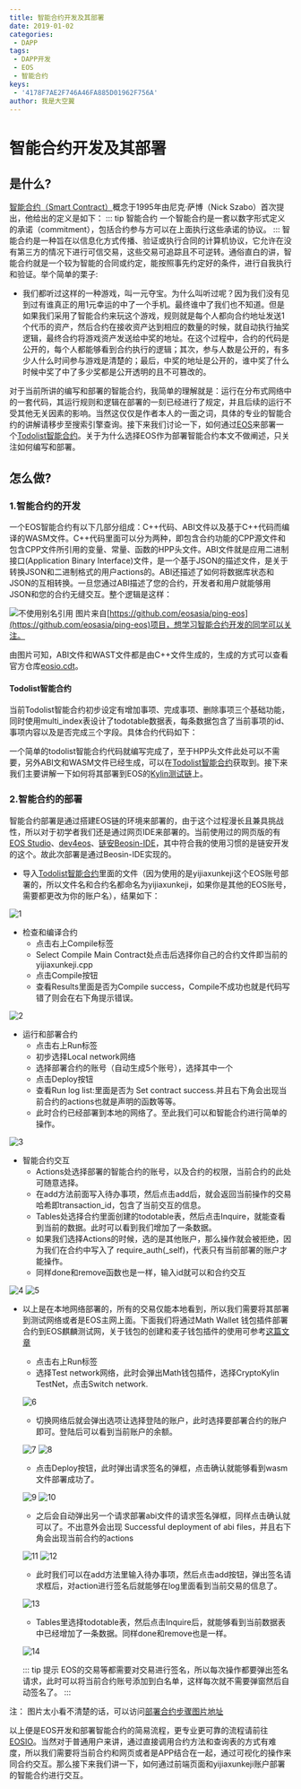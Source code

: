 ```yaml
---
title: 智能合约开发及其部署
date: 2019-01-02
categories:
 - DAPP
tags:
 - DAPP开发
 - EOS
 - 智能合约
keys:
 - '4178F7AE2F746A46FA885D01962F756A'
author: 我是大空翼
---
```

# 智能合约开发及其部署

## 是什么?
[智能合约（Smart Contract）](https://baike.baidu.com/item/%E6%99%BA%E8%83%BD%E5%90%88%E7%BA%A6)概念于1995年由尼克·萨博（Nick Szabo）首次提出，他给出的定义是如下：
::: tip 智能合约
一个智能合约是一套以数字形式定义的承诺（commitment），包括合约参与方可以在上面执行这些承诺的协议。
:::
智能合约是一种旨在以信息化方式传播、验证或执行合同的计算机协议，它允许在没有第三方的情况下进行可信交易，这些交易可追踪且不可逆转。通俗直白的讲，智能合约就是一个较为智能的合同或约定，能按照事先约定好的条件，进行自我执行和验证。举个简单的栗子:
  * 我们都听过这样的一种游戏，叫一元夺宝。为什么叫听过呢？因为我们没有见到过有谁真正的用1元幸运的中了一个手机。最终谁中了我们也不知道。但是如果我们采用了智能合约来玩这个游戏，规则就是每个人都向合约地址发送1个代币的资产，然后合约在接收资产达到相应的数量的时候，就自动执行抽奖逻辑，最终合约将游戏资产发送给中奖的地址。在这个过程中，合约的代码是公开的，每个人都能够看到合约执行的逻辑；其次，参与人数是公开的，有多少人什么时间参与游戏是清楚的；最后，中奖的地址是公开的，谁中奖了什么时候中奖了中了多少奖都是公开透明的且不可篡改的。

对于当前所讲的编写和部署的智能合约，我简单的理解就是：运行在分布式网络中的一套代码，其运行规则和逻辑在部署的一刻已经进行了规定，并且后续的运行不受其他无关因素的影响。当然这仅仅是作者本人的一面之词，具体的专业的智能合约的讲解请移步至搜索引擎查询。接下来我们讨论一下，如何通过[EOS](https://baike.baidu.com/item/EOS/20441174)来部署一个[Todolist智能合约](https://github.com/qianduanxinlv/vuepress_blog/tree/master/docs/dapp/contract/yijiaxunkeji)。关于为什么选择EOS作为部署智能合约本文不做阐述，只关注如何编写和部署。

## 怎么做?
### 1.智能合约的开发
一个EOS智能合约有以下几部分组成：C++代码、ABI文件以及基于C++代码而编译的WASM文件。C++代码里面可以分为两种，即包含合约功能的CPP源文件和包含CPP文件所引用的变量、常量、函数的HPP头文件。ABI文件就是应用二进制接口(Application Binary Interface)文件，是一个基于JSON的描述文件，是关于转换JSON和二进制格式的用户actions的。ABI还描述了如何将数据库状态和JSON的互相转换。一旦您通过ABI描述了您的合约，开发者和用户就能够用JSON和您的合约无缝交互。整个逻辑是这样：

![不使用别名引用](./images/diagram.png)
图片来自[https://github.com/eosasia/ping-eos](https://github.com/eosasia/ping-eos)项目，想学习智能合约开发的同学可以关注。

由图片可知，ABI文件和WAST文件都是由C++文件生成的，生成的方式可以查看官方仓库[eosio.cdt](https://github.com/EOSIO/eosio.cdt)。

#### Todolist智能合约
当前Todolist智能合约初步设定有增加事项、完成事项、删除事项三个基础功能，同时使用multi_index表设计了todotable数据表，每条数据包含了当前事项的id、事项内容以及是否完成三个字段。具体合约代码如下：

<!-- <<< ./yijiaxunkeji/yijiaxunkeji.cpp -->

一个简单的todolist智能合约代码就编写完成了，至于HPP头文件此处可以不需要，另外ABI文和WASM文件已经生成，可以在[Todolist智能合约](https://github.com/qianduanxinlv/vuepress_blog/tree/master/docs/dapp/contract/yijiaxunkeji)获取到。接下来我们主要讲解一下如何将其部署到EOS的[Kylin测试链](https://kylin.eosx.io/#/blocks)上。


### 2.智能合约的部署
智能合约部署是通过搭建EOS链的环境来部署的，由于这个过程漫长且兼具挑战性，所以对于初学者我们还是通过网页IDE来部署的。当前使用过的网页版的有[EOS Studio](https://www.eosstudio.io/)、[dev4eos](https://dev4eos.com/#/)、[链安Beosin-IDE](https://beosin.com/BEOSIN-IDE/index.html#/)，其中符合我的使用习惯的是链安开发的这个。故此次部署是通过Beosin-IDE实现的。
* 导入[Todolist智能合约](https://github.com/qianduanxinlv/vuepress_blog/tree/master/docs/dapp/contract/yijiaxunkeji)里面的文件（因为使用的是yijiaxunkeji这个EOS账号部署的，所以文件名和合约名都命名为yijiaxunkeji，如果你是其他的EOS账号，需要都更改为你的账户名），结果如下：

![1](./images/1.png)

* 检查和编译合约
  * 点击右上Compile标签
  * Select Compile Main Contract处点击后选择你自己的合约文件即当前的yijiaxunkeji.cpp
  * 点击Compile按钮
  * 查看Results里面是否为Compile success，Compile不成功也就是代码写错了则会在右下角提示错误。

![2](./images/2.png)

* 运行和部署合约
  * 点击右上Run标签
  * 初步选择Local network网络
  * 选择部署合约的账号（自动生成5个账号），选择其中一个
  * 点击Deploy按钮
  * 查看Run log list:里面是否为 Set contract success.并且右下角会出现当前合约的actions也就是声明的函数等等。
  * 此时合约已经部署到本地的网络了。至此我们可以和智能合约进行简单的操作。

![3](./images/3.png)

* 智能合约交互
  * Actions处选择部署的智能合约的账号，以及合约的权限，当前合约的此处可随意选择。
  * 在add方法前面写入待办事项，然后点击add后，就会返回当前操作的交易哈希即transaction_id，包含了当前交互的信息。
  * Tables处选择合约里面创建的todotable表，然后点击Inquire，就能查看到当前的数据。此时可以看到我们增加了一条数据。
  * 如果我们选择Actions的时候，选的是其他账户，那么操作就会被拒绝，因为我们在合约中写入了 require_auth(_self)，代表只有当前部署的账户才能操作。
  * 同样done和remove函数也是一样，输入id就可以和合约交互

![4](./images/4.png)
![5](./images/5.png)

* 以上是在本地网络部署的，所有的交易仅能本地看到，所以我们需要将其部署到测试网络或者是EOS主网上面。下面我们将通过Math Wallet 钱包插件部署合约到EOS麒麟测试网，关于钱包的创建和麦子钱包插件的使用可参考[这篇文章](hh)
  * 点击右上Run标签
  * 选择Test network网络，此时会弹出Math钱包插件，选择CryptoKylin TestNet，点击Switch network.

  ![6](./images/6.jpg)

  * 切换网络后就会弹出选项让选择登陆的账户，此时选择要部署合约的账户即可。登陆后可以看到当前账户的余额。

  ![7](./images/7.jpg)
  ![8](./images/8.jpg)


  * 点击Deploy按钮，此时弹出请求签名的弹框，点击确认就能够看到wasm文件部署成功了。

  ![9](./images/9.jpg)
  ![10](./images/10.jpg)

  * 之后会自动弹出另一个请求部署abi文件的请求签名弹框，同样点击确认就可以了。不出意外会出现 Successful deployment of abi files，并且右下角会出现当前合约的actions

  ![11](./images/11.jpg)
  ![12](./images/12.jpg)

  * 此时我们可以在add方法里输入待办事项，然后点击add按钮，弹出签名请求框后，对action进行签名后就能够在log里面看到当前交易的信息了。 

  ![13](./images/13.jpg)

  * Tables里选择todotable表，然后点击Inquire后，就能够看到当前数据表中已经增加了一条数据。同样done和remove也是一样。

  ![14](./images/14.jpg)

  ::: tip 提示
  EOS的交易等都需要对交易进行签名，所以每次操作都要弹出签名请求，此时可以将当前合约账号添加到白名单，这样每次就不需要弹窗然后自动签名了。
  :::

注： 图片太小看不清楚的话，可以访问[部署合约步骤图片地址](https://github.com/qianduanxinlv/vuepress_blog/tree/master/docs/dapp/contract/images)

以上便是EOS开发和部署智能合约的简易流程，更专业更可靠的流程请前往[EOSIO](https://github.com/EOSIO)。当然对于普通用户来讲，通过直接调用合约方法和查询表的方式有难度，所以我们需要将当前合约和网页或者是APP结合在一起，通过可视化的操作来同合约交互。那么接下来我们讲一下，如何通过前端页面和yijiaxunkeji账户部署的智能合约进行交互。